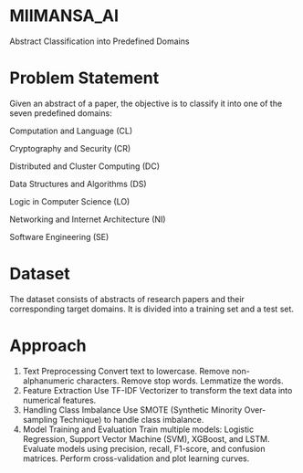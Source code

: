 # MIIMANSA_AI

Abstract Classification into Predefined Domains

# Problem Statement
Given an abstract of a paper, the objective is to classify it into one of the seven predefined domains:

Computation and Language (CL)

Cryptography and Security (CR)

Distributed and Cluster Computing (DC)

Data Structures and Algorithms (DS)

Logic in Computer Science (LO)

Networking and Internet Architecture (NI)

Software Engineering (SE)

# Dataset

The dataset consists of abstracts of research papers and their corresponding target domains. It is divided into a training set and a test set.

# Approach
1. Text Preprocessing
Convert text to lowercase.
Remove non-alphanumeric characters.
Remove stop words.
Lemmatize the words.
2. Feature Extraction
Use TF-IDF Vectorizer to transform the text data into numerical features.
3. Handling Class Imbalance
Use SMOTE (Synthetic Minority Over-sampling Technique) to handle class imbalance.
4. Model Training and Evaluation
Train multiple models: Logistic Regression, Support Vector Machine (SVM), XGBoost, and LSTM.
Evaluate models using precision, recall, F1-score, and confusion matrices.
Perform cross-validation and plot learning curves.
